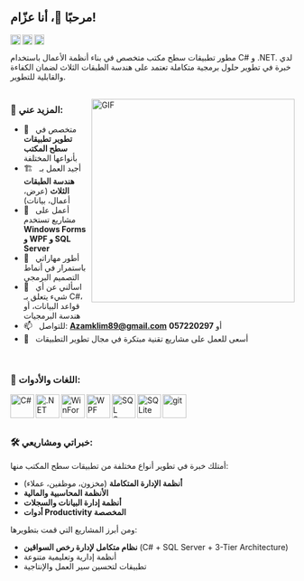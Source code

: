 ## مرحبًا 👋، أنا عزّام!
<a href='https://www.linkedin.com/in/[اسم المستخدم الخاص بك هنا]'><img align='left' alt="linkedin" src="https://raw.githubusercontent.com/rahul-jha98/rahul-jha98/561d474902b59c7429ec22bb73e225696c27b202/assets/linkedin.svg" height='18px'/></a>
<a href='mailto:Azamklim89@gmail.com'><img align='left' alt="email" src="https://raw.githubusercontent.com/rahul-jha98/rahul-jha98/561d474902b59c7429ec22bb73e225696c27b202/assets/gmail.svg" height='18px'/></a>
<a href='https://github.com/[اسم مستخدم GitHub الخاص بك هنا]'><img alt="github" src="https://raw.githubusercontent.com/rahul-jha98/rahul-jha98/561d474902b59c7429ec22bb73e225696c27b202/assets/github.svg" height='18px'/></a>

مطور تطبيقات سطح مكتب متخصص في بناء أنظمة الأعمال باستخدام C# و .NET. لدي خبرة في تطوير حلول برمجية متكاملة تعتمد على هندسة الطبقات الثلاث لضمان الكفاءة والقابلية للتطوير.
<br/>
<br/>

<img align="right" alt="GIF" src="https://raw.githubusercontent.com/rahul-jha98/rahul-jha98/main/techstack.gif" width="360px"/>
  
### 🧐 المزيد عني:

- 💼 &nbsp; متخصص في **تطوير تطبيقات سطح المكتب** بأنواعها المختلفة
- 🏗️ &nbsp; أجيد العمل بـ **هندسة الطبقات الثلاث** (عرض، أعمال، بيانات)
- 🔭 &nbsp; أعمل على مشاريع تستخدم **Windows Forms و WPF و SQL Server**
- 🌱 &nbsp; أطور مهاراتي باستمرار في أنماط التصميم البرمجي
- 💬 &nbsp; اسألني عن أي شيء يتعلق بـ C#، قواعد البيانات، أو هندسة البرمجيات
- 📫 &nbsp; للتواصل: **Azamklim89@gmail.com** أو **057220297**
- 🎯 &nbsp; أسعى للعمل على مشاريع تقنية مبتكرة في مجال تطوير التطبيقات

<br>

### 🔨 اللغات والأدوات:
<a href="https://docs.microsoft.com/en-us/dotnet/csharp/" target="_blank"><img align="left" alt="C#" height ="42px" src="https://raw.githubusercontent.com/rahul-jha98/github_readme_icons/main/language_and_tools/square/c%23/c%23.svg"></a>
<a href="https://dotnet.microsoft.com/" target="_blank"><img align="left" alt=".NET" height ="42px" src="https://raw.githubusercontent.com/rahul-jha98/github_readme_icons/main/language_and_tools/square/dot-net/dot-net.svg"></a>
<a href="https://docs.microsoft.com/en-us/dotnet/desktop/winforms/" target="_blank"><img align="left" alt="WinForms" height ="42px" src="https://upload.wikimedia.org/wikipedia/commons/5/59/.NET_Foundation_logo.png"></a>
<a href="https://docs.microsoft.com/en-us/dotnet/desktop/wpf/" target="_blank"><img align="left" alt="WPF" height ="42px" src="https://upload.wikimedia.org/wikipedia/commons/8/8c/Microsoft_.NET_logo.png"></a>
<a href="https://www.microsoft.com/en-us/sql-server" target="_blank"><img align="left" alt="SQL Server" height ="42px" src="https://raw.githubusercontent.com/rahul-jha98/github_readme_icons/main/language_and_tools/square/sql%20server/sql%20server.svg"></a>
<a href="https://sqlite.org/index.html" target="_blank"><img align="left" alt="SQLite" height ="42px" src="https://raw.githubusercontent.com/rahul-jha98/github_readme_icons/main/language_and_tools/square/sqlite/sqlite.svg"></a>
<a href="https://git-scm.com/" target="_blank"> <img src="https://raw.githubusercontent.com/rahul-jha98/github_readme_icons/main/language_and_tools/square/git-scm/git-scm.svg" align="left" alt="git" height='42px'/> </a>

<br>
<br>
<br>

### 🛠️ خبراتي ومشاريعي:

أمتلك خبرة في تطوير أنواع مختلفة من تطبيقات سطح المكتب منها:

- **أنظمة الإدارة المتكاملة** (مخزون، موظفين، عملاء)
- **الأنظمة المحاسبية والمالية**
- **أنظمة إدارة البيانات والسجلات**
- **أدوات Productivity المخصصة**

ومن أبرز المشاريع التي قمت بتطويرها:
- **نظام متكامل لإدارة رخص السواقين** (C# + SQL Server + 3-Tier Architecture)
- أنظمة إدارية وتعليمية متنوعة
- تطبيقات لتحسين سير العمل والإنتاجية
